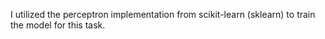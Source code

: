 I utilized the perceptron implementation from scikit-learn (sklearn) to train the model for this task.
